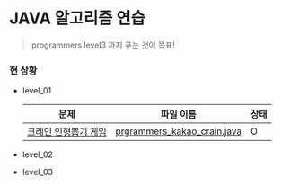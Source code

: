 # JAVA 알고리즘 연습

> programmers level3 까지 푸는 것이 목표!

### 현 상황

* level_01

  | 문제                                                         | 파일 이름                                                    | 상태 |
  | ------------------------------------------------------------ | ------------------------------------------------------------ | ---- |
  | [크레인 인형뽑기 게임](https://programmers.co.kr/learn/courses/30/lessons/64061#) | [prgrammers_kakao_crain.java](./programmers_level_01/prgrammers_kakao_crain.java) | O    |

* level_02

* level_03

